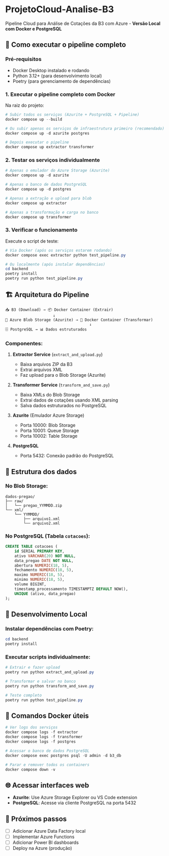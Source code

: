 # ProjetoCloud-Analise-B3

Pipeline Cloud para Análise de Cotações da B3 com Azure - **Versão Local com Docker e PostgreSQL**

## 🚀 Como executar o pipeline completo

### Pré-requisitos
- Docker Desktop instalado e rodando
- Python 3.12+ (para desenvolvimento local)
- Poetry (para gerenciamento de dependências)

### 1. Executar o pipeline completo com Docker

Na raiz do projeto:

```powershell
# Subir todos os serviços (Azurite + PostgreSQL + Pipeline)
docker compose up --build

# Ou subir apenas os serviços de infraestrutura primeiro (recomendado)
docker compose up -d azurite postgres

# Depois executar o pipeline
docker compose up extractor transformer
```

### 2. Testar os serviços individualmente

```powershell
# Apenas o emulador do Azure Storage (Azurite)
docker compose up -d azurite

# Apenas o banco de dados PostgreSQL
docker compose up -d postgres

# Apenas a extração e upload para blob
docker compose up extractor

# Apenas a transformação e carga no banco
docker compose up transformer
```

### 3. Verificar o funcionamento

Execute o script de teste:

```powershell
# Via Docker (após os serviços estarem rodando)
docker compose exec extractor python test_pipeline.py

# Ou localmente (após instalar dependências)
cd backend
poetry install
poetry run python test_pipeline.py
```

## 🏗️ Arquitetura do Pipeline

```
📥 B3 (Download) → 📦 Docker Container (Extrair) 
                     ↓
📁 Azure Blob Storage (Azurite) → 🔄 Docker Container (Transformar)
                                     ↓
🗄️ PostgreSQL → 📊 Dados estruturados
```

### Componentes:

1. **Extractor Service** (`extract_and_upload.py`)
   - Baixa arquivos ZIP da B3
   - Extrai arquivos XML
   - Faz upload para o Blob Storage (Azurite)

2. **Transformer Service** (`transform_and_save.py`)
   - Baixa XMLs do Blob Storage
   - Extrai dados de cotações usando XML parsing
   - Salva dados estruturados no PostgreSQL

3. **Azurite** (Emulador Azure Storage)
   - Porta 10000: Blob Storage
   - Porta 10001: Queue Storage
   - Porta 10002: Table Storage

4. **PostgreSQL**
   - Porta 5432: Conexão padrão do PostgreSQL

## 📂 Estrutura dos dados

### No Blob Storage:
```
dados-pregao/
├── raw/
│   └── pregao_YYMMDD.zip
└── xml/
    └── YYMMDD/
        ├── arquivo1.xml
        └── arquivo2.xml
```

### No PostgreSQL (Tabela `cotacoes`):
```sql
CREATE TABLE cotacoes (
    id SERIAL PRIMARY KEY,
    ativo VARCHAR(20) NOT NULL,
    data_pregao DATE NOT NULL,
    abertura NUMERIC(18, 5),
    fechamento NUMERIC(18, 5),
    maximo NUMERIC(18, 5),
    minimo NUMERIC(18, 5),
    volume BIGINT,
    timestamp_processamento TIMESTAMPTZ DEFAULT NOW(),
    UNIQUE (ativo, data_pregao)
);
```

## 🔧 Desenvolvimento Local

### Instalar dependências com Poetry:

```powershell
cd backend
poetry install
```

### Executar scripts individualmente:

```powershell
# Extrair e fazer upload
poetry run python extract_and_upload.py

# Transformar e salvar no banco
poetry run python transform_and_save.py

# Teste completo
poetry run python test_pipeline.py
```

## 🐳 Comandos Docker úteis

```powershell
# Ver logs dos serviços
docker compose logs -f extractor
docker compose logs -f transformer
docker compose logs -f postgres

# Acessar o banco de dados PostgreSQL
docker compose exec postgres psql -U admin -d b3_db

# Parar e remover todos os containers
docker compose down -v
```

## 🌐 Acessar interfaces web

- **Azurite**: Use Azure Storage Explorer ou VS Code extension
- **PostgreSQL**: Acesse via cliente PostgreSQL na porta 5432

## 🎯 Próximos passos

- [ ] Adicionar Azure Data Factory local
- [ ] Implementar Azure Functions
- [ ] Adicionar Power BI dashboards
- [ ] Deploy na Azure (produção)

